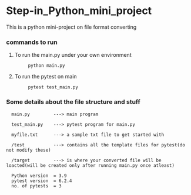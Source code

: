 # Step-in_Python_mini_project
This is a python mini-project on file format converting

### commands to run

1. To run the main.py under your own environment

            python main.py

2. To run the pytest on main

            pytest test_main.py


### Some details about the file structure and stuff

      main.py         ---> main program

      test_main.py    ---> pytest program for main.py

      myfile.txt      ---> a sample txt file to get started with

      /test           ---> contains all the template files for pytest(do not modify these)
      
      /target         ---> is where your converted file will be loacted(will be created only after running main.py once atleast)
      
      Python version  = 3.9
      pytest version  = 6.2.4
      no. of pytests  = 3
      
